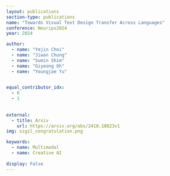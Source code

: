 ```yaml
---
layout: publications
section-type: publications
name: "Towards Visual Text Design Transfer Across Languages"
conference: Neurips2024
year: 2024

author:
  - name: "Yejin Choi"
  - name: "Jiwan Chung"
  - name: "Sumin Shim"
  - name: "Giyeong Oh"
  - name: "Youngjae Yu"
  

equal_contributor_idx:
  - 0
  - 1
  
  
external:
  - title: Arxiv
    url: https://arxiv.org/abs/2410.18823v1
img: sigil_congratulation.png

keywords:
  - name: Multimodal
  - name: Creative AI
  
display: False
---
```


